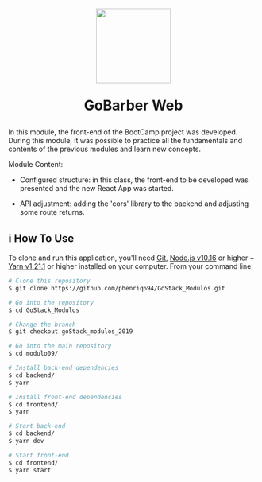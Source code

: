 <h1 align="center">
  <img 
    alt="" src="https://user-images.githubusercontent.com/54601930/85637062-8c925900-b658-11ea-928f-e9b3d69f675b.png" 
    width="150px"
  />

  <p>
    GoBarber Web
  </p>
</h1>

In this module, the front-end of the BootCamp project was developed. During this module, it was possible to practice all the fundamentals and contents of the previous modules and learn new concepts.

Module Content:

- Configured structure: in this class, the front-end to be developed was presented and the new React App was started.

- API adjustment: adding the 'cors' library to the backend and adjusting some route returns.

## :information_source: How To Use

To clone and run this application, you'll need [Git](https://git-scm.com), [Node.js v10.16][nodejs] or higher + [Yarn v1.21.1][yarn] or higher installed on your computer. From your command line:

```bash
# Clone this repository
$ git clone https://github.com/phenriq694/GoStack_Modulos.git

# Go into the repository
$ cd GoStack_Modulos

# Change the branch
$ git checkout goStack_modulos_2019

# Go into the main repository
$ cd modulo09/

# Install back-end dependencies
$ cd backend/
$ yarn

# Install front-end dependencies
$ cd frontend/
$ yarn

# Start back-end
$ cd backend/
$ yarn dev

# Start front-end
$ cd frontend/
$ yarn start
``` 

[nodejs]: https://nodejs.org/
[yarn]: https://yarnpkg.com/

